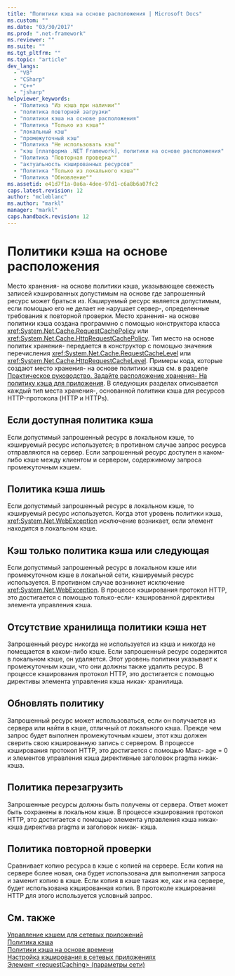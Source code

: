 ```yaml
---
title: "Политики кэша на основе расположения | Microsoft Docs"
ms.custom: ""
ms.date: "03/30/2017"
ms.prod: ".net-framework"
ms.reviewer: ""
ms.suite: ""
ms.tgt_pltfrm: ""
ms.topic: "article"
dev_langs: 
  - "VB"
  - "CSharp"
  - "C++"
  - "jsharp"
helpviewer_keywords: 
  - "Политика "Из кэша при наличии""
  - "политика повторной загрузки"
  - "политики кэша на основе расположения"
  - "Политика "Только из кэша""
  - "локальный кэш"
  - "промежуточный кэш"
  - "Политика "Не использовать кэш""
  - "кэш [платформа .NET Framework], политики на основе расположения"
  - "Политика "Повторная проверка""
  - "актуальность кэшированных ресурсов"
  - "Политика "Только из локального кэша""
  - "Политика "Обновление""
ms.assetid: e41d7f1a-0a6a-4dee-97d1-c6a8b6a07fc2
caps.latest.revision: 12
author: "mcleblanc"
ms.author: "markl"
manager: "markl"
caps.handback.revision: 12
---
```

# Политики кэша на основе расположения
Место хранения\- на основе политики кэша, указывающее свежесть записей кэшированных допустимым на основе где запрошенный ресурс может браться из.  Кэшируемый ресурс является допустимым, если помощью его не делает не нарушает сервер\-, определенные требования к повторной проверки.  Место хранения\- на основе политики кэша создана программно с помощью конструктора класса <xref:System.Net.Cache.RequestCachePolicy> или <xref:System.Net.Cache.HttpRequestCachePolicy>.  Тип место на основе политик хранения\- передается в конструктор с помощью значения перечисления <xref:System.Net.Cache.RequestCacheLevel> или <xref:System.Net.Cache.HttpRequestCacheLevel>.  Примеры кода, которые создают место хранения\- на основе политики кэша см. в разделе [Практическое руководство. Задайте расположение хранения\- На политику кэша для приложения](../../../docs/framework/network-programming/how-to-set-a-location-based-cache-policy-for-an-application.md).  В следующих разделах описывается каждый тип места хранения\-, основанной политики кэша для ресурсов HTTP\-протокола \(HTTP и HTTPs\).  
  
## Если доступная политика кэша  
 Если допустимый запрошенный ресурс в локальном кэше, то кэшируемый ресурс используется; в противном случае запрос ресурса отправляются на сервер.  Если запрошенный ресурс доступен в каком\-либо кэше между клиентом и сервером, содержимому запроса промежуточным кэшем.  
  
## Политика кэша лишь  
 Если допустимый запрошенный ресурс в локальном кэше, то кэшируемый ресурс используется.  Когда этот уровень политики кэша, <xref:System.Net.WebException> исключение возникает, если элемент находится в локальном кэше.  
  
## Кэш только политика кэша или следующая  
 Если допустимый запрошенный ресурс в локальном кэше или промежуточном кэше в локальной сети, кэшируемый ресурс используется.  В противном случае возникнет исключение <xref:System.Net.WebException>.  В процессе кэширования протокол HTTP, это достигается с помощью только\-если\- кэшированной директивы элемента управления кэша.  
  
## Отсутствие хранилища политики кэша нет  
 Запрошенный ресурс никогда не используется из кэша и никогда не помещается в каком\-либо кэше.  Если запрошенный ресурс содержится в локальном кэше, он удаляется.  Этот уровень политики указывает к промежуточным кэши, что они должны также удалить ресурс.  В процессе кэширования протокол HTTP, это достигается с помощью директивы элемента управления кэша никак\- хранилища.  
  
## Обновлять политику  
 Запрошенный ресурс может использоваться, если он получается из сервера или найти в кэше, отличный от локального кэша.  Прежде чем запрос будет выполнен промежуточным кэшем, этот кэш должен сверить свою кэшированную запись с сервером.  В процессе кэширования протокол HTTP, это достигается с помощью Макс\- age \= 0 и элементов управления кэша директивные заголовок pragma никак\- кэша.  
  
## Политика перезагрузить  
 Запрошенные ресурсы должны быть получены от сервера.  Ответ может быть сохранены в локальном кэше.  В процессе кэширования протокол HTTP, это достигается с помощью элемента управления кэша никак\- кэша директива pragma и заголовок никак\- кэша.  
  
## Политика повторной проверки  
 Сравнивает копию ресурса в кэше с копией на сервере.  Если копия на сервере более новая, она будет использована для выполнения запроса и заменит копию в кэше.  Если копия в кэше такая же, как и на сервере, будет использована кэшированная копия.  В протоколе кэширования HTTP для этого используется условный запрос.  
  
## См. также  
 [Управление кэшем для сетевых приложений](../../../docs/framework/network-programming/cache-management-for-network-applications.md)   
 [Политика кэша](../../../docs/framework/network-programming/cache-policy.md)   
 [Политики кэша на основе времени](../../../docs/framework/network-programming/time-based-cache-policies.md)   
 [Настройка кэширования в сетевых приложениях](../../../docs/framework/network-programming/configuring-caching-in-network-applications.md)   
 [Элемент \<requestCaching\> \(параметры сети\)](../../../docs/framework/configure-apps/file-schema/network/requestcaching-element-network-settings.md)